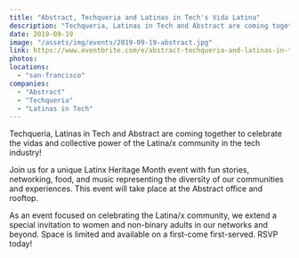 ```yaml
---
title: "Abstract, Techqueria and Latinas in Tech's Vida Latina"
description: "Techqueria, Latinas in Tech and Abstract are coming together to celebrate the vidas [lives] and collective power of the Latina/x community in the tech industry!"
date: 2019-09-19
image: "/assets/img/events/2019-09-19-abstract.jpg"
link: https://www.eventbrite.com/e/abstract-techqueria-and-latinas-in-techs-vida-latina-tickets-70580077913
photos:
locations:
  - "san-francisco"
companies:
  - "Abstract"
  - "Techqueria"
  - "Latinas in Tech"
---
```


Techqueria, Latinas in Tech and Abstract are coming together to celebrate the vidas and collective power of the Latina/x community in the tech industry!

Join us for a unique Latinx Heritage Month event with fun stories, networking, food, and music representing the diversity of our communities and experiences. This event will take place at the Abstract office and rooftop.

As an event focused on celebrating the Latina/x community, we extend a special invitation to women and non-binary adults in our networks and beyond. Space is limited and available on a first-come
first-served. RSVP today!